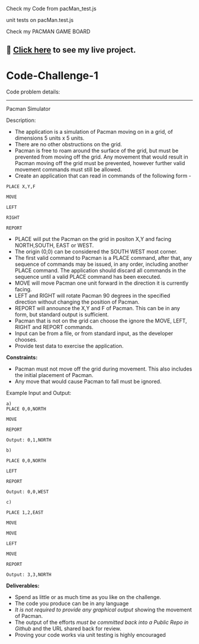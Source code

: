 Check my Code from pacMan_test.js

unit tests on pacMan.test.js

Check my PACMAN GAME BOARD

## 💫 [Click here](https://akimadi16.github.io/Pacman-Simulator/) to see my live project.

# Code-Challenge-1

Code problem details:

---

Pacman Simulator

Description:

- The application is a simulation of Pacman moving on in a grid, of dimensions 5 units x 5 units.
- There are no other obstructions on the grid.
- Pacman is free to roam around the surface of the grid, but must be prevented from moving off the grid. Any movement that would result in Pacman moving off the grid must be prevented, however further valid movement commands must still be allowed.
- Create an application that can read in commands of the following form -

```
PLACE X,Y,F

MOVE

LEFT

RIGHT

REPORT
```

- PLACE will put the Pacman on the grid in positon X,Y and facing NORTH,SOUTH, EAST or WEST.
- The origin (0,0) can be considered the SOUTH WEST most corner.
- The first valid command to Pacman is a PLACE command, after that, any sequence of commands may be issued, in any order, including another PLACE command. The application should discard all commands in the sequence until a valid PLACE command has been executed.
- MOVE will move Pacman one unit forward in the direction it is currently facing.
- LEFT and RIGHT will rotate Pacman 90 degrees in the specified direction without changing the position of Pacman.
- REPORT will announce the X,Y and F of Pacman. This can be in any form, but standard output is sufficient.
- Pacman that is not on the grid can choose the ignore the MOVE, LEFT, RIGHT and REPORT commands.
- Input can be from a file, or from standard input, as the developer chooses.
- Provide test data to exercise the application.

**Constraints:**

- Pacman must not move off the grid during movement. This also includes the initial placement of Pacman.
- Any move that would cause Pacman to fall must be ignored.

Example Input and Output:

```
a)
PLACE 0,0,NORTH

MOVE

REPORT

Output: 0,1,NORTH
```

```
b)

PLACE 0,0,NORTH

LEFT

REPORT

Output: 0,0,WEST
```

```
c)

PLACE 1,2,EAST

MOVE

MOVE

LEFT

MOVE

REPORT

Output: 3,3,NORTH
```

**Deliverables:**

- Spend as little or as much time as you like on the challenge.
- The code you produce can be in any language
- _It is not required to provide any graphical output_ showing the movement of Pacman.
- The output of the efforts _must be committed back into a Public Repo in Github_ and the URL shared back for review.
- Proving your code works via unit testing is highly encouraged

